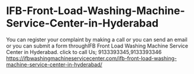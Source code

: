 # IFB-Front-Load-Washing-Machine-Service-Center-in-Hyderabad
You can register your complaint by making a call or you can send an email or you can submit a form throughIFB Front Load Washing Machine Service Center in Hyderabad. click to call Us; 9133393345,9133393346 https://ifbwashingmachineservicecenter.com/ifb-front-load-washing-machine-service-center-in-hyderabad/
